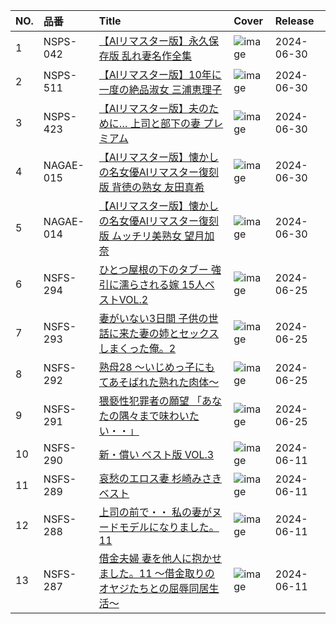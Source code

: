 |NO.|品番|Title|Cover|Release|
|:---|:---|:---|:---|:---|
1|NSPS-042|[【AIリマスター版】永久保存版 乱れ妻名作全集](https://www.avmoive.top/index.php/archives/15794/)|![image](https://www.nagae-style.com/wp/wp-content/uploads/2024/07/NSPS-042_AI.jpg)|2024-06-30
2|NSPS-511|[【AIリマスター版】10年に一度の絶品淑女 三浦恵理子](https://www.avmoive.top/index.php/archives/15793/)|![image](https://www.nagae-style.com/wp/wp-content/uploads/2024/07/NSPS-511_AI_G.jpg)|2024-06-30
3|NSPS-423|[【AIリマスター版】夫のために… 上司と部下の妻 プレミアム](https://www.avmoive.top/index.php/archives/15792/)|![image](https://www.nagae-style.com/wp/wp-content/uploads/2024/07/NSPS-423_AI.jpg)|2024-06-30
4|NAGAE-015|[【AIリマスター版】懐かしの名女優AIリマスター復刻版 背徳の熟女 友田真希](https://www.avmoive.top/index.php/archives/15791/)|![image](https://www.nagae-style.com/wp/wp-content/uploads/2024/07/NAGAE-015_01.jpg)|2024-06-30
5|NAGAE-014|[【AIリマスター版】懐かしの名女優AIリマスター復刻版 ムッチリ美熟女 望月加奈](https://www.avmoive.top/index.php/archives/15790/)|![image](https://www.nagae-style.com/wp/wp-content/uploads/2024/07/NAGAE-014_01.jpg)|2024-06-30
6|NSFS-294|[ひとつ屋根の下のタブー 強引に濡らされる嫁 15人ベストVOL.2](https://www.avmoive.top/index.php/archives/15810/)|![image](https://www.nagae-style.com/wp/wp-content/uploads/2024/05/NSFS-294.jpg)|2024-06-25
7|NSFS-293|[妻がいない3日間 子供の世話に来た妻の姉とセックスしまくった俺。2](https://www.avmoive.top/index.php/archives/15807/)|![image](https://www.nagae-style.com/wp/wp-content/uploads/2024/05/NSFS-293.jpg)|2024-06-25
8|NSFS-292|[熟母28 ～いじめっ子にもてあそばれた熟れた肉体～](https://www.avmoive.top/index.php/archives/15806/)|![image](https://www.nagae-style.com/wp/wp-content/uploads/2024/05/NSFS-292.jpg)|2024-06-25
9|NSFS-291|[猥褻性犯罪者の願望 「あなたの隅々まで味わいたい・・」](https://www.avmoive.top/index.php/archives/15805/)|![image](https://www.nagae-style.com/wp/wp-content/uploads/2024/05/NSFS-291-1.jpg)|2024-06-25
10|NSFS-290|[新・償い ベスト版 VOL.3](https://www.avmoive.top/index.php/archives/15809/)|![image](https://www.nagae-style.com/wp/wp-content/uploads/2024/05/NSFS-290.jpg)|2024-06-11
11|NSFS-289|[哀愁のエロス妻 杉崎みさき ベスト](https://www.avmoive.top/index.php/archives/15808/)|![image](https://www.nagae-style.com/wp/wp-content/uploads/2024/05/NSFS-289.jpg)|2024-06-11
12|NSFS-288|[上司の前で・・ 私の妻がヌードモデルになりました。11](https://www.avmoive.top/index.php/archives/15804/)|![image](https://www.nagae-style.com/wp/wp-content/uploads/2024/05/NSFS-288.jpg)|2024-06-11
13|NSFS-287|[借金夫婦 妻を他人に抱かせました。11 ～借金取りのオヤジたちとの屈辱同居生活～](https://www.avmoive.top/index.php/archives/15803/)|![image](https://www.nagae-style.com/wp/wp-content/uploads/2024/05/NSFS-287.jpg)|2024-06-11